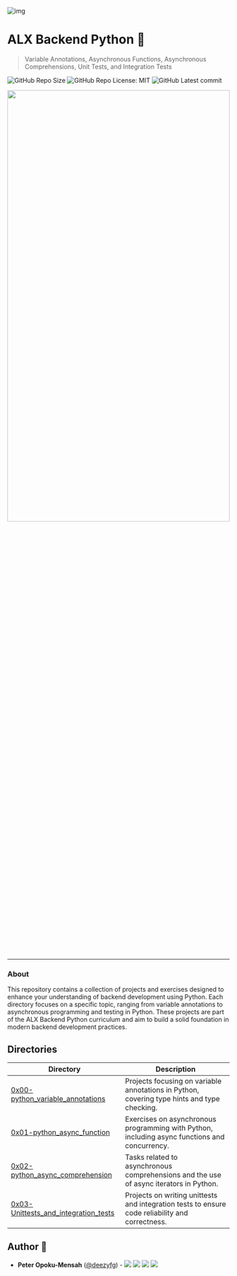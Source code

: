 ![img](https://assets.imaginablefutures.com/media/images/ALX_Logo.max-200x150.png)

# ALX Backend Python 🐍️

> Variable Annotations, Asynchronous Functions, Asynchronous Comprehensions, Unit Tests, and Integration Tests

![GitHub Repo Size](https://img.shields.io/github/repo-size/deezyfg/alx-backend-python)
![GitHub Repo License: MIT](https://img.shields.io/github/license/deezyfg/alx-backend-python)
![GitHub Latest commit](https://img.shields.io/github/last-commit/deezyfg/alx-backend-python?style=round-square)

<img src="https://media.geeksforgeeks.org/wp-content/cdn-uploads/20210917204112/Top-10-Advance-Python-Concepts-That-You-Must-Know.png" width = "100%" height = "50%"/>

---

### About
This repository contains a collection of projects and exercises designed to enhance your understanding of backend development using Python. Each directory focuses on a specific topic, ranging from variable annotations to asynchronous programming and testing in Python. These projects are part of the ALX Backend Python curriculum and aim to build a solid foundation in modern backend development practices.

## Directories

| Directory                                                                    | Description                                                                                     |
|------------------------------------------------------------------------------|-------------------------------------------------------------------------------------------------|
| [0x00-python_variable_annotations](0x00-python_variable_annotations)         | Projects focusing on variable annotations in Python, covering type hints and type checking. |
| [0x01-python_async_function](0x01-python_async_function)                     | Exercises on asynchronous programming with Python, including async functions and concurrency. |
| [0x02-python_async_comprehension](0x02-python_async_comprehension )          | Tasks related to asynchronous comprehensions and the use of async iterators in Python. |
| [0x03-Unittests_and_integration_tests](0x03-Unittests_and_integration_tests) | Projects on writing unittests and integration tests to ensure code reliability and correctness. |

## Author :pencil:

- **Peter Opoku-Mensah** ([@deezyfg](https://github.com/deezyfg)) - 
  [<img src="https://img.shields.io/badge/Portfolio-20d6fe.svg?&style=plastic"/>](https://peter-opoku-mensah.netlify.app)
  [<img src="https://img.shields.io/badge/Twitter-1DA1F2.svg?&style=plastic&logo=twitter&logoColor=white"/>](https://twitter.com/coded_issue)
  [<img src="https://img.shields.io/badge/LinkedIn-0A66C2.svg?&style=plastic&logo=linkedin&logoColor=white"/>](https://www.linkedin.com/in/opokumensahpeter/)
  [<img src="https://img.shields.io/badge/GitHub-181717.svg?&style=plastic&logo=github&logoColor=white"/>](https://github.com/deezyfg)
